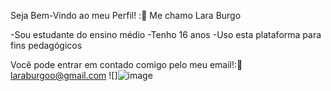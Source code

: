 Seja Bem-Vindo ao meu Perfil! :🌙
Me chamo Lara Burgo

-Sou estudante do ensino médio
-Tenho 16 anos
-Uso esta plataforma para fins pedagógicos 

 Você pode entrar em contado comigo pelo meu email!:💌
 laraburgoo@gmail.com
 ![]![image](https://github.com/laradolouist/laradolouist/assets/168910638/eaefd131-a0e0-4043-8cbc-7eb3bc127fdd)
